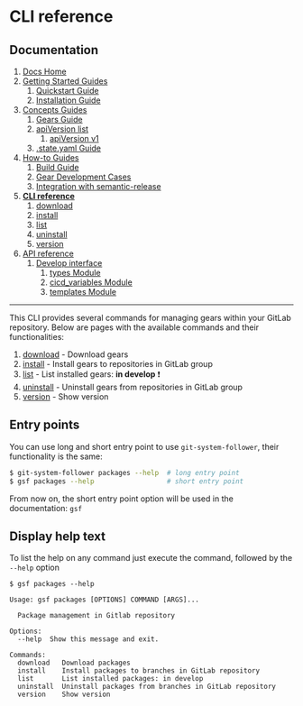 # CLI reference
## Documentation
1. [Docs Home](docs_home.md)
2. [Getting Started Guides](getting_started.md) 
   1. [Quickstart Guide](getting_started/quickstart.md)
   2. [Installation Guide](getting_started/installation.md)
3. [Concepts Guides](concepts.md)  
   1. [Gears Guide](concepts/gears.md)
   2. [apiVersion list](concepts/api_version_list.md)
      1. [apiVersion v1](concepts/api_version_list/v1.md) 
   3. [.state.yaml Guide](concepts/state.md)
4. [How-to Guides](how_to.md)  
   1. [Build Guide](how_to/build.md)
   2. [Gear Development Cases](how_to/gear_development_cases.md)
   3. [Integration with semantic-release](how_to/integration_with_semantic_release.md)
5. **[CLI reference](cli_reference.md)** 
   1. [download](cli_reference/download.md)
   2. [install](cli_reference/install.md) 
   3. [list](cli_reference/list.md)
   4. [uninstall](cli_reference/uninstall.md)
   5. [version](cli_reference/version.md)
6. [API reference](api_reference.md)  
   1. [Develop interface](api_reference/develop_interface.md)  
      1. [types Module](api_reference/develop_interface/types.md)
      2. [cicd_variables Module](api_reference/develop_interface/cicd_variables.md)
      3. [templates Module](api_reference/develop_interface/templates.md)

---

This CLI provides several commands for managing gears within your GitLab repository.
Below are pages with the available commands and their functionalities:
1. [download](cli_reference/download.md) - Download gears
2. [install](cli_reference/install.md) - Install gears to repositories in GitLab group
3. [list](cli_reference/list.md) - List installed gears: **in develop** :exclamation:
4. [uninstall](cli_reference/uninstall.md) - Uninstall gears from repositories in GitLab group
5. [version](cli_reference/version.md) - Show version

## Entry points
You can use long and short entry point to use `git-system-follower`, their functionality is the same:
```bash
$ git-system-follower packages --help  # long entry point
$ gsf packages --help                  # short entry point
```
From now on, the short entry point option will be used in the documentation: `gsf`

## Display help text
To list the help on any command just execute the command, followed by the `--help` option
```text
$ gsf packages --help

Usage: gsf packages [OPTIONS] COMMAND [ARGS]...

  Package management in Gitlab repository

Options:
  --help  Show this message and exit.

Commands:
  download   Download packages
  install    Install packages to branches in GitLab repository
  list       List installed packages: in develop
  uninstall  Uninstall packages from branches in GitLab repository
  version    Show version
```
